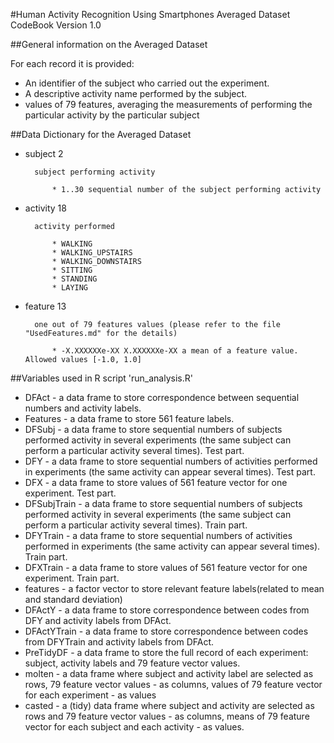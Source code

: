 #Human Activity Recognition Using Smartphones Averaged Dataset CodeBook
Version 1.0

##General information on the Averaged Dataset

For each record it is provided:
* An identifier of the subject who carried out the experiment.
* A descriptive activity name performed by the subject.
* values of 79 features, averaging the measurements of performing the particular activity by the particular subject

##Data Dictionary for the Averaged Dataset

* subject	2

		subject performing activity

			* 1..30 sequential number of the subject performing activity
			
* activity	18

		activity performed
		
			* WALKING 
			* WALKING_UPSTAIRS
			* WALKING_DOWNSTAIRS
			* SITTING
			* STANDING
			* LAYING
			
* feature	13

		one out of 79 features values (please refer to the file "UsedFeatures.md" for the details)

			* -X.XXXXXXe-XX X.XXXXXXe-XX a mean of a feature value. Allowed values [-1.0, 1.0]

##Variables used in R script 'run_analysis.R'
* DFAct - a data frame to store correspondence between sequential numbers and activity labels.
* Features - a data frame to store 561 feature labels.
* DFSubj - a data frame to store sequential numbers of subjects performed activity in several experiments (the same subject can perform a particular activity several times). Test part.
* DFY - a data frame to store sequential numbers of activities performed in experiments (the same activity can appear several times). Test part.
* DFX - a data frame to store values of 561 feature vector for one experiment. Test part.
* DFSubjTrain - a data frame to store sequential numbers of subjects performed activity in several experiments (the same subject can perform a particular activity several times). Train part.
* DFYTrain - a data frame to store sequential numbers of activities performed in experiments (the same activity can appear several times). Train part.
* DFXTrain - a data frame to store values of 561 feature vector for one experiment. Train part.
* features - a factor vector to store relevant feature labels(related to mean and standard deviation)
* DFActY - a data frame to store correspondence between codes from DFY and activity labels from DFAct. 
* DFActYTrain - a data frame to store correspondence between codes from DFYTrain and activity labels from DFAct.
* PreTidyDF - a data frame to store the full record of each experiment: subject, activity labels and 79 feature vector values.
* molten - a data frame where subject and activity label are selected as rows, 79 feature vector values - as columns, values of 79 feature vector for each experiment - as values
* casted - a (tidy) data frame where subject and activity are selected as rows and 79 feature vector values - as columns, means of 79 feature vector for each subject and each activity - as values.
